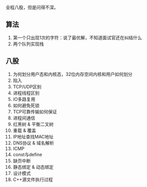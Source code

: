 全程八股，但是问得不深。
## 算法
1. 第一个只出现1次的字符：说了最优解，不知道面试官还在纠结什么
2. 两个队列实现栈

## 八股
1. 为何划分用户态和内核态，32位内存空间内核和用户如何划分
2. 陷入
3. TCP/UDP区别
4. 进程线程区别
5. IO多路复用
6. 如何避免死锁
7. TCP可靠传输如何保证
8. 进程间通信
9. 红黑树 & 平衡二叉树
10. 重载 & 覆盖
11. IP地址查找MAC地址
12. DNS协议 & 域名解析
13. ICMP
14. const与define
15. 缺页中断
16. 静态绑定 & 动态绑定
17. 设计模式
18. C++源文件执行过程

